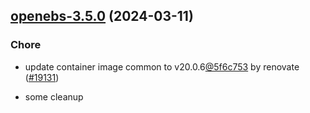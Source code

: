 

## [openebs-3.5.0](https://github.com/truecharts/charts/compare/openebs-3.4.1...openebs-3.5.0) (2024-03-11)

### Chore



- update container image common to v20.0.6[@5f6c753](https://github.com/5f6c753) by renovate ([#19131](https://github.com/truecharts/charts/issues/19131))

- some cleanup
